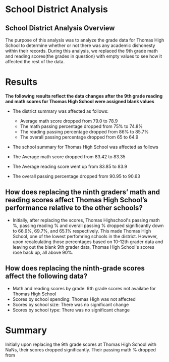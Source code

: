 # School District Analysis

## School District Analysis Overview
The purpose of this analysis was to analyze the grade data for Thomas High School to determine whether or not there was any academic dishonesty within their records. During this analysis, we replaced the 9th grade math and reading scores(the grades in question) with empty values to see how it affected the rest of the data.

# Results

__The following results reflect the data changes after the 9th grade reading and math scores for Thomas High School were assigned blank values__

* The district summary was affected as follows:
  * Average math score dropped from 79.0 to 78.9
  * The math passing percentage dropped from 75% to 74.8%
  * The reading passing percentage dropped from 86% to 85.7%
  * The overall passing percentage dropped from 65 to 64.9

* The school summary for Thomas High School was affected as follows
 * The Average math score dropped from 83.42 to 83.35
 * The Average reading score went up from 83.85 to 83.9
 * The overall passing percentage dropped from 90.95 to 90.63
 
## How does replacing the ninth graders’ math and reading scores affect Thomas High School’s performance relative to the other schools?
 * Initially, after replacing the scores, Thomas Highschool's passing math %, passing reading % and overall passing % dropped significantly down to 66.9%, 69.7%, and 65.1% respectively. This made Thomas High School, one of the lowest perfomring schools in the district. However, upon recalculating those percentages based on 10-12th grader data and leaving out the blank 9th grader data, Thomas High School's scores rose back up, all above 90%. 
 
## How does replacing the ninth-grade scores affect the following data?
* Math and reading scores by grade: 9th grade scores not availabe for Thomas High School
* Scores by school spending: Thomas High was not affected
* Scores by school size: There was no significant change
* Scores by school type: There was no significant change
 
 # Summary
 Initially upon replacing the 9th grade scores at Thomas High School with NaNs, their scores dropped significantly. Their passing math % dropped from 

